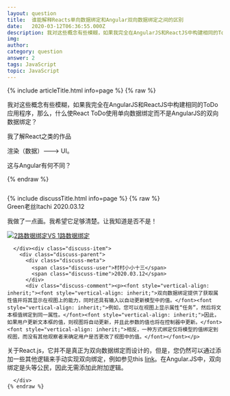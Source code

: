 ```yaml
---
layout: question
title:  谁能解释Reacts单向数据绑定和Angular双向数据绑定之间的区别
date:   2020-03-12T06:36:55.000Z
description: 我对这些概念有些模糊，如果我完全在AngularJS和ReactJS中构建相同的ToDo应用程序，那么，什么使React ToDo使用单向数据绑定而不是A...
img: 
author: 
category: question
answer: 2
tags: JavaScript
topic: JavaScript
---
```

<div class="article-root">
  <div class="article">
    {% include articleTitle.html info=page %}
    {% raw %}
    <div class="article-content"><p><font style="vertical-align: inherit;"><font style="vertical-align: inherit;">我对这些概念有些模糊，如果我完全在AngularJS和ReactJS中构建相同的ToDo应用程序，那么，什么使React ToDo使用单向数据绑定而不是AngularJS的双向数据绑定？</font></font></p>

<p><font style="vertical-align: inherit;"><font style="vertical-align: inherit;">我了解React之类的作品 </font></font></p>

<p><font style="vertical-align: inherit;"><font style="vertical-align: inherit;">渲染（数据）---&gt; UI。</font></font></p>

<p><font style="vertical-align: inherit;"><font style="vertical-align: inherit;">这与Angular有何不同？</font></font></p></div>
    {% endraw %}
  </div>
  <p style="height: 0;width:0;overflow: hidden;"> 第998篇《谁能解释Reacts单向数据绑定和Angular双向数据绑定之间的区别》来自Winter(https://github.com/aiyld/aiyld.github.io)的站点</p>
  <div class="discuss-wrapper">
    {% include discussTitle.html info=page %}
    {% raw %}
    <div class="discuss-item">
        <div class="discuss-parent">
          <div class="discuss-meta">
            <span class="discuss-user">Green老丝Itachi</span>
            <span class="discuss-time">2020.03.12</span>
          </div>
          <div class="discuss-comment"><p><font style="vertical-align: inherit;"><font style="vertical-align: inherit;">我做了一点画。</font><font style="vertical-align: inherit;">我希望它足够清楚。</font><font style="vertical-align: inherit;">让我知道是否不是！</font></font></p>

<p><a href="https://i.stack.imgur.com/iz4Hs.png"><img src="https://i.stack.imgur.com/iz4Hs.png" alt="2路数据绑定VS 1路数据绑定"></a></p></div>
        </div>
        
      </div><div class="discuss-item">
        <div class="discuss-parent">
          <div class="discuss-meta">
            <span class="discuss-user">村村小小十三</span>
            <span class="discuss-time">2020.03.12</span>
          </div>
          <div class="discuss-comment"><p><font style="vertical-align: inherit;"><font style="vertical-align: inherit;">双向数据绑定提供了获取属性值并将其显示在视图上的能力，同时还具有输入以自动更新模型中的值。</font><font style="vertical-align: inherit;">例如，您可以在视图上显示属性“任务”，然后将文本框值绑定到同一属性。</font><font style="vertical-align: inherit;">因此，如果用户更新文本框的值，则视图将自动更新，并且此参数的值也将在控制器中更新。</font><font style="vertical-align: inherit;">相反，一种方式绑定仅将模型的值绑定到视图，而没有其他观察者来确定用户是否更改了视图中的值。</font></font></p>

<p><font style="vertical-align: inherit;"><font style="vertical-align: inherit;">关于React.js，它并不是真正为双向数据绑定而设计的，但是，您仍然可以通过添加一些其他逻辑来手动实现双向绑定，例如参见this </font></font><a href="http://voidcanvas.com/react-tutorial-two-way-data-binding/" rel="noreferrer"><font style="vertical-align: inherit;"><font style="vertical-align: inherit;">link</font></font></a><font style="vertical-align: inherit;"><font style="vertical-align: inherit;">。</font><font style="vertical-align: inherit;">在Angular.JS中，双向绑定是头等公民，因此无需添加此附加逻辑。</font></font></p></div>
        </div>
        
      </div>
    {% endraw %}
  </div>
<div>

